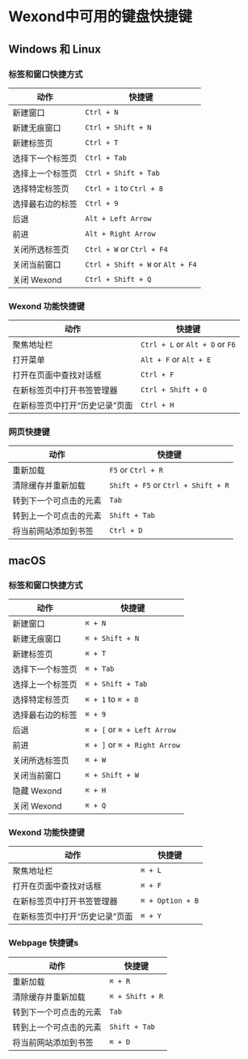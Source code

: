 # Wexond中可用的键盘快捷键

## Windows 和 Linux

### 标签和窗口快捷方式

| 动作             | 快捷键                           |
| ---------------- | -------------------------------- |
| 新建窗口         | `Ctrl + N`                       |
| 新建无痕窗口     | `Ctrl + Shift + N`               |
| 新建标签页       | `Ctrl + T`                       |
| 选择下一个标签页 | `Ctrl + Tab`                     |
| 选择上一个标签页 | `Ctrl + Shift + Tab`             |
| 选择特定标签页   | `Ctrl + 1` to `Ctrl + 8`         |
| 选择最右边的标签 | `Ctrl + 9`                       |
| 后退             | `Alt + Left Arrow`               |
| 前进             | `Alt + Right Arrow`              |
| 关闭所选标签页   | `Ctrl + W` or `Ctrl + F4`        |
| 关闭当前窗口     | `Ctrl + Shift + W` or `Alt + F4` |
| 关闭 Wexond      | `Ctrl + Shift + Q`               |

### Wexond 功能快捷键

| 动作                                    | 快捷键                        |
| --------------------------------------- | ------------------------------- |
| 聚焦地址栏              | `Ctrl + L` or `Alt + D` or `F6` |
| 打开菜单                       | `Alt + F` or `Alt + E`          |
| 打开在页面中查找对话框     | `Ctrl + F`                      |
| 在新标签页中打开书签管理器 | `Ctrl + Shift + O`              |
| 在新标签页中打开“历史记录”页面 | `Ctrl + H`                      |

### 网页快捷键

| 动作                             | 快捷键                           |
| -------------------------------- | ---------------------------------- |
| 重新加载                       | `F5` or `Ctrl + R`                 |
| 清除缓存并重新加载 | `Shift + F5` or `Ctrl + Shift + R` |
| 转到下一个可点击的元素 | `Tab`                              |
| 转到上一个可点击的元素 | `Shift + Tab`                      |
| 将当前网站添加到书签 | `Ctrl + D`                         |

## macOS

### 标签和窗口快捷方式

| 动作                      | 快捷键                     |
| --------------------------- | ---------------------------- |
| 新建窗口       | `⌘ + N`                      |
| 新建无痕窗口 | `⌘ + Shift + N`              |
| 新建标签页         | `⌘ + T`                      |
| 选择下一个标签页     | `⌘ + Tab`                    |
| 选择上一个标签页 | `⌘ + Shift + Tab`            |
| 选择特定标签页  | `⌘ + 1` to `⌘ + 8`           |
| 选择最右边的标签 | `⌘ + 9`                      |
| 后退                   | `⌘ + [` or `⌘ + Left Arrow`  |
| 前进                | `⌘ + ]` or `⌘ + Right Arrow` |
| 关闭所选标签页   | `⌘ + W`                      |
| 关闭当前窗口  | `⌘ + Shift + W`              |
| 隐藏 Wexond                 | `⌘ + H`                      |
| 关闭 Wexond               | `⌘ + Q`                      |

### Wexond 功能快捷键

| 动作                                  | 快捷键         |
| --------------------------------------- | ---------------- |
| 聚焦地址栏              | `⌘ + L`          |
| 打开在页面中查找对话框     | `⌘ + F`          |
| 在新标签页中打开书签管理器 | `⌘ + Option + B` |
| 在新标签页中打开“历史记录”页面 | `⌘ + Y`          |

### Webpage 快捷键s

| 动作                           | 快捷键        |
| -------------------------------- | --------------- |
| 重新加载                       | `⌘ + R`         |
| 清除缓存并重新加载   | `⌘ + Shift + R` |
| 转到下一个可点击的元素 | `Tab`           |
| 转到上一个可点击的元素 | `Shift + Tab`   |
| 将当前网站添加到书签 | `⌘ + D`         |
